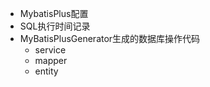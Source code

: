 - MybatisPlus配置
- SQL执行时间记录
- MyBatisPlusGenerator生成的数据库操作代码
    - service
    - mapper
    - entity